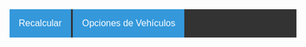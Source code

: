 <style>
	.diminputBoxes {
		width:40px;
		text-align: right; 
		font-family: arial,helvetica,sans-serif; 
		font-size: 10pt;
		position: absolute;
	}
	
	.tablainputBoxes {
		width:110px;
		text-align: right; 
		font-family: arial,helvetica,sans-serif; 
		font-size: 10pt;
		position: absolute;
	}
	
	.dimLineVert1 {
		border-left-style: dashed;
		border-left-width: 1px;
		position: absolute;
	}
	
	.dimLineVert2 {
		border-left-style: dashed;
		border-left-width: 1px;
		border-right-style: dashed;
		border-right-width: 1px; 
		position: absolute;
	}
	
	.dimLineVert3 {
		border-right-style: dashed;
		border-right-width: 1px; 
		position: absolute;
	}
	
	.dimLineHoriz {
		border-top-style: solid; 
		border-top-width: 1px;
		position: absolute;
	}
			
	.triangle_left {
		border-top: 4px solid transparent;
		border-right: 20px solid #000000;
		border-bottom: 4px solid transparent;
		position: absolute;
	}

	.triangle_right {
		border-top: 4px solid transparent;
		border-left: 20px solid #000000;
		border-bottom: 4px solid transparent;
		position: absolute;
	}
</style>

<style>
.diagrama {
		overflow: scroll;
		position: relative;
		height: 450px; 
		width: 100%;
	}

/* Estilos CSS para barra de navegación

	/* Navbar container */
	.navbar {
		overflow: hidden;
		background-color: #333;
		font-family: Arial;
	}

	/* Dropdown Button */
	.dropbtn {
		background-color: #3498DB;
		color: white;
		padding: 16px;
		font-size: 16px;
		border: none;
		cursor: pointer;
	}

	/* Dropdown button on hover & focus */
	.dropbtn:hover, .dropbtn:focus {
		background-color: #2980B9;
	}

	/* The container div - needed to position the dropdown content */
	.dropdown {
		position: relative;
		display: inline-block;
	}

	/* Dropdown Content (Hidden by Default) */
	.dropdown-content {
		display: none;
		position: absolute;
		background-color: #f1f1f1;
		min-width: 160px;
		box-shadow: 0px 8px 16px 0px rgba(0,0,0,0.2);
		z-index: 1;
	}

	/* Dropdown Content (Hidden by Default) */
	.dropdown-contentShow {
		display: block;
		position: absolute;
		background-color: #f1f1f1;
		min-width: 160px;
		box-shadow: 0px 8px 16px 0px rgba(0,0,0,0.2);
		z-index: 1;
	}

	/* Links inside the dropdown */
	.dropdown-content a {
		color: black;
		padding: 12px 16px;
		text-decoration: none;
		display: block;
	}

	/* Change color of dropdown links on hover */
	.dropdown-content a:hover {background-color: #ddd}

/* Show the dropdown menu (use JS to add this class to the .dropdown-content container when the user clicks on the dropdown button) */
.show {display:block;}
</style>

<div id="cargaAppMenu" class="navbar">
<div class="dropdown">
	<button onclick="tratarOpMenu(this)" class="dropbtn" value="recalcular">Recalcular</button>
</div>
<div id="menuVehiculos" class="dropdown">
	<button onclick="tratarOpMenu(this)" class="dropbtn" value="vehiculos">Opciones de Vehículos</button>
	<div id="dropdownVehiculos" class="dropdown-content"></div>
</div>
</div>

	
<div id="Diagrama" class="diagrama"></div>

<script src="{{ "/javascripts/generarMenu.js" | prepend: site.baseurl}}"></script>
<script src="{{ "/javascripts/configVeh.js" | prepend: site.baseurl}}"></script>
<script src="{{ "/javascripts/calculadorDistribCargas.js" | prepend: site.baseurl}}"></script>

<script type="text/javascript"
        src="https://www.google.com/jsapi?autoload={
			'modules':[{
            'name':'visualization',
            'version':'1',
            'packages':['corechart']
        }]
    }">
</script>

<script>
	window.addEventListener("load", generarMenu("sidebar"));
	window.addEventListener("load", inicializarMenu);
	window.addEventListener("load", inicializarVeh(tiposVeh[0]));
</script>
